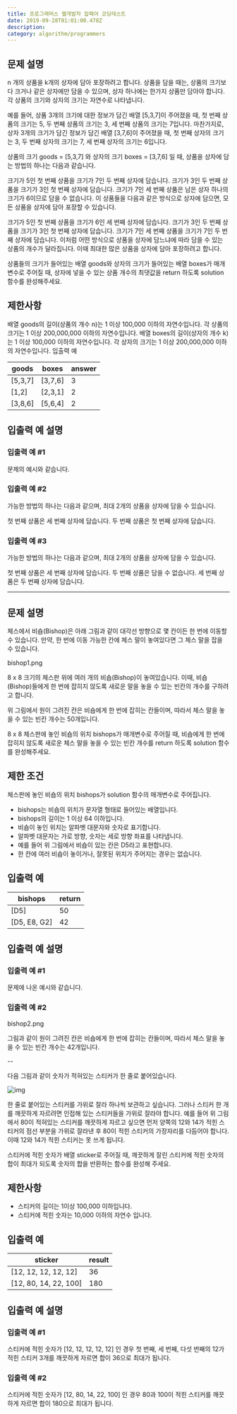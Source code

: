 ```yaml
---
title: 프로그래머스 웹개발자 잡페어 코딩테스트
date: 2019-09-28T01:01:00.478Z
description: 
category: algorithm/programmers
---
```


## 문제 설명

n 개의 상품을 k개의 상자에 담아 포장하려고 합니다. 상품을 담을 때는, 상품의 크기보다 크거나 같은 상자에만 담을 수 있으며, 상자 하나에는 한가지 상품만 담아야 합니다. 각 상품의 크기와 상자의 크기는 자연수로 나타냅니다.

예를 들어, 상품 3개의 크기에 대한 정보가 담긴 배열 [5,3,7]이 주어졌을 때, 첫 번째 상품의 크기는 5, 두 번째 상품의 크기는 3, 세 번째 상품의 크기는 7입니다. 마찬가지로, 상자 3개의 크기가 담긴 정보가 담긴 배열 [3,7,6]이 주어졌을 때, 첫 번째 상자의 크기는 3, 두 번째 상자의 크기는 7, 세 번째 상자의 크기는 6입니다.

상품의 크기 goods = [5,3,7] 와 상자의 크기 boxes = [3,7,6] 일 때, 상품을 상자에 담는 방법의 하나는 다음과 같습니다.

크기가 5인 첫 번째 상품을 크기가 7인 두 번째 상자에 담습니다.
크기가 3인 두 번째 상품을 크기가 3인 첫 번째 상자에 담습니다.
크기가 7인 세 번째 상품은 남은 상자 하나의 크기가 6이므로 담을 수 없습니다.
이 상품들을 다음과 같은 방식으로 상자에 담으면, 모든 상품을 상자에 담아 포장할 수 있습니다.

크기가 5인 첫 번째 상품을 크기가 6인 세 번째 상자에 담습니다.
크기가 3인 두 번째 상품을 크기가 3인 첫 번째 상자에 담습니다.
크기가 7인 세 번째 상품을 크기가 7인 두 번째 상자에 담습니다.
이처럼 어떤 방식으로 상품을 상자에 담느냐에 따라 담을 수 있는 상품의 개수가 달라집니다. 이때 최대한 많은 상품을 상자에 담아 포장하려고 합니다.

상품들의 크기가 들어있는 배열 goods와 상자의 크기가 들어있는 배열 boxes가 매개변수로 주어질 때, 상자에 넣을 수 있는 상품 개수의 최댓값을 return 하도록 solution 함수를 완성해주세요.

## 제한사항

배열 goods의 길이(상품의 개수 n)는 1 이상 100,000 이하의 자연수입니다.
각 상품의 크기는 1 이상 200,000,000 이하의 자연수입니다.
배열 boxes의 길이(상자의 개수 k)는 1 이상 100,000 이하의 자연수입니다.
각 상자의 크기는 1 이상 200,000,000 이하의 자연수입니다.
입출력 예

|goods|boxes|answer|
|-|-|-|
|[5,3,7]|[3,7,6]|3|
|[1,2]|[2,3,1]|2|
|[3,8,6]|[5,6,4]|2|

## 입출력 예 설명

### 입출력 예 #1  

문제의 예시와 같습니다.

### 입출력 예 #2

가능한 방법의 하나는 다음과 같으며, 최대 2개의 상품을 상자에 담을 수 있습니다.

첫 번째 상품은 세 번째 상자에 담습니다.
두 번째 상품은 첫 번째 상자에 담습니다.

### 입출력 예 #3

가능한 방법의 하나는 다음과 같으며, 최대 2개의 상품을 상자에 담을 수 있습니다.

첫 번째 상품은 세 번째 상자에 담습니다.
두 번째 상품은 담을 수 없습니다.
세 번째 상품은 두 번째 상자에 담습니다.

---

## 문제 설명

체스에서 비숍(Bishop)은 아래 그림과 같이 대각선 방향으로 몇 칸이든 한 번에 이동할 수 있습니다. 만약, 한 번에 이동 가능한 칸에 체스 말이 놓여있다면 그 체스 말을 잡을 수 있습니다.

bishop1.png

8 x 8 크기의 체스판 위에 여러 개의 비숍(Bishop)이 놓여있습니다. 이때, 비숍(Bishop)들에게 한 번에 잡히지 않도록 새로운 말을 놓을 수 있는 빈칸의 개수를 구하려고 합니다.

위 그림에서 원이 그려진 칸은 비숍에게 한 번에 잡히는 칸들이며, 따라서 체스 말을 놓을 수 있는 빈칸 개수는 50개입니다.

8 x 8 체스판에 놓인 비숍의 위치 bishops가 매개변수로 주어질 때, 비숍에게 한 번에 잡히지 않도록 새로운 체스 말을 놓을 수 있는 빈칸 개수를 return 하도록 solution 함수를 완성해주세요.

## 제한 조건

체스판에 놓인 비숍의 위치 bishops가 solution 함수의 매개변수로 주어집니다.

- bishops는 비숍의 위치가 문자열 형태로 들어있는 배열입니다.
- bishops의 길이는 1 이상 64 이하입니다.
- 비숍이 놓인 위치는 알파벳 대문자와 숫자로 표기합니다.
- 알파벳 대문자는 가로 방향, 숫자는 세로 방향 좌표를 나타냅니다.
- 예를 들어 위 그림에서 비숍이 있는 칸은 D5라고 표현합니다.
- 한 칸에 여러 비숍이 놓이거나, 잘못된 위치가 주어지는 경우는 없습니다.

## 입출력 예

|bishops|return|
|-|-|
|[D5]|50|
|[D5, E8, G2]|42|

## 입출력 예 설명

### 입출력 예 #1

문제에 나온 예시와 같습니다.

### 입출력 예 #2

bishop2.png

그림과 같이 원이 그려진 칸은 비숍에게 한 번에 잡히는 칸들이며, 따라서 체스 말을 놓을 수 있는 빈칸 개수는 42개입니다.

--

다음 그림과 같이 숫자가 적혀있는 스티커가 한 줄로 붙어있습니다.

![img](https://s3.ap-northeast-2.amazonaws.com/grepp-cloudfront/programmers_imgs/challengeable-imgs/20180131229stk_img_hcdsd8.jpg)

한 줄로 붙어있는 스티커를 가위로 잘라 하나씩 보관하고 싶습니다. 그러나 스티커 한 개를 깨끗하게 자르려면 인접해 있는 스티커들을 가위로 잘라야 합니다. 예를 들어 위 그림에서 80이 적혀있는 스티커를 깨끗하게 자르고 싶으면 먼저 양쪽의 12와 14가 적힌 스티커의 점선 부분을 가위로 잘라낸 후 80이 적힌 스티커의 가장자리를 다듬어야 합니다. 이때 12와 14가 적힌 스티커는 못 쓰게 됩니다.

스티커에 적힌 숫자가 배열 sticker로 주어질 때, 깨끗하게 잘린 스티커에 적힌 숫자의 합이 최대가 되도록 숫자의 합을 반환하는 함수를 완성해 주세요.

## 제한사항

- 스티커의 길이는 1이상 100,000 이하입니다.
- 스티커에 적힌 숫자는 10,000 이하의 자연수 입니다.

## 입출력 예

|sticker|result|
|-|-|
|[12, 12, 12, 12, 12]|36|
|[12, 80, 14, 22, 100]|180|

## 입출력 예 설명

### 입출력 예 #1

스티커에 적힌 숫자가 [12, 12, 12, 12, 12] 인 경우 첫 번째, 세 번째, 다섯 번째의 12가 적힌 스티커 3개를 깨끗하게 자르면 합이 36으로 최대가 됩니다.

### 입출력 예 #2

스티커에 적힌 숫자가 [12, 80, 14, 22, 100] 인 경우 80과 100이 적힌 스티커를 깨끗하게 자르면 합이 180으로 최대가 됩니다.

